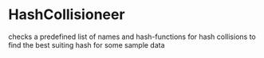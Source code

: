 HashCollisioneer
================

checks a predefined list of names and hash-functions for hash collisions to find the best suiting hash for some sample data